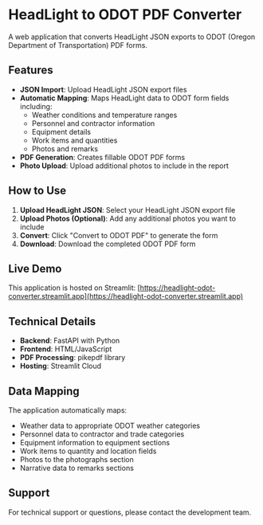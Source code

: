 # HeadLight to ODOT PDF Converter

A web application that converts HeadLight JSON exports to ODOT (Oregon Department of Transportation) PDF forms.

## Features

- **JSON Import**: Upload HeadLight JSON export files
- **Automatic Mapping**: Maps HeadLight data to ODOT form fields including:
  - Weather conditions and temperature ranges
  - Personnel and contractor information
  - Equipment details
  - Work items and quantities
  - Photos and remarks
- **PDF Generation**: Creates fillable ODOT PDF forms
- **Photo Upload**: Upload additional photos to include in the report

## How to Use

1. **Upload HeadLight JSON**: Select your HeadLight JSON export file
2. **Upload Photos (Optional)**: Add any additional photos you want to include
3. **Convert**: Click "Convert to ODOT PDF" to generate the form
4. **Download**: Download the completed ODOT PDF form

## Live Demo

This application is hosted on Streamlit: [https://headlight-odot-converter.streamlit.app](https://headlight-odot-converter.streamlit.app)

## Technical Details

- **Backend**: FastAPI with Python
- **Frontend**: HTML/JavaScript
- **PDF Processing**: pikepdf library
- **Hosting**: Streamlit Cloud

## Data Mapping

The application automatically maps:
- Weather data to appropriate ODOT weather categories
- Personnel data to contractor and trade categories
- Equipment information to equipment sections
- Work items to quantity and location fields
- Photos to the photographs section
- Narrative data to remarks sections

## Support

For technical support or questions, please contact the development team.